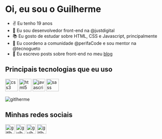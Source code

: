 # Oi, eu sou o Guilherme

- ✌ Eu tenho 19 anos
- 🔭 Eu sou desenvolvedor front-end na @justdigital
- 📚 Eu gosto de estudar sobre HTML, CSS e Javascript, principalmente
- 🖤 Eu coordeno a comunidade @perifaCode e sou mentor na @tecnogueto
- 📝 Eu escrevo posts sobre front-end no meu [blog](http://blog.guilhermevieira.dev)


## Principais tecnologias que eu uso
<p align="left"><img src="https://devicons.github.io/devicon/devicon.git/icons/css3/css3-original-wordmark.svg" alt="css3" width="40" height="40"/> <img src="https://devicons.github.io/devicon/devicon.git/icons/html5/html5-original-wordmark.svg" alt="html5" width="40" height="40"/> <img src="https://devicons.github.io/devicon/devicon.git/icons/javascript/javascript-original.svg" alt="javascript" width="40" height="40"/> <img src="https://devicons.github.io/devicon/devicon.git/icons/sass/sass-original.svg" alt="sass" width="40" height="40"/></p>

<p><img align="center" src="https://github-readme-stats.vercel.app/api/top-langs/?username=gitlherme&layout=compact&hide=html" alt="gitlherme" /></p>


## Minhas redes sociais
<p>
<a href="https://twitter.com/gitlherme" target="blank"><img align="center" src="https://cdn.jsdelivr.net/npm/simple-icons@3.0.1/icons/twitter.svg" alt="gitlherme" height="30" width="30" /></a>
<a href="https://linkedin.com/in/guihdev" target="blank"><img align="center" src="https://cdn.jsdelivr.net/npm/simple-icons@3.0.1/icons/linkedin.svg" alt="guihdev" height="30" width="30" /></a>
<a href="https://fb.com/guih.dev" target="blank"><img align="center" src="https://cdn.jsdelivr.net/npm/simple-icons@3.0.1/icons/facebook.svg" alt="guih.dev" height="30" width="30" /></a>
<a href="https://instagram.com/gitlherme" target="blank"><img align="center" src="https://cdn.jsdelivr.net/npm/simple-icons@3.0.1/icons/instagram.svg" alt="gitlherme" height="30" width="30" /></a>
</p>
